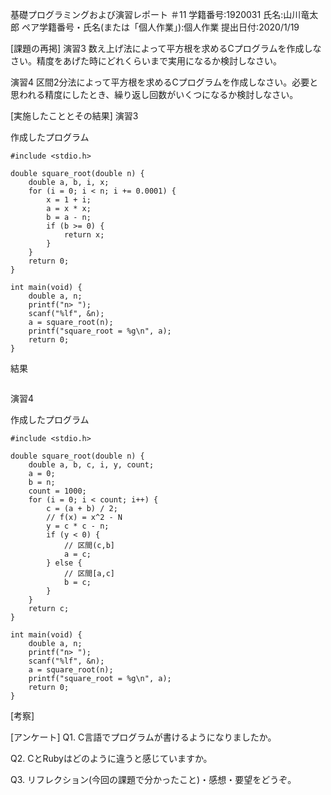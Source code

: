 基礎プログラミングおよび演習レポート ＃11
学籍番号:1920031
氏名:山川竜太郎
ペア学籍番号・氏名(または「個人作業」):個人作業
提出日付:2020/1/19

[課題の再掲]
演習3 数え上げ法によって平方根を求めるCプログラムを作成しなさい。精度をあげた時にどれくらいまで実用になるか検討しなさい。

演習4 区間2分法によって平方根を求めるCプログラムを作成しなさい。必要と思われる精度にしたとき、繰り返し回数がいくつになるか検討しなさい。

[実施したこととその結果]
演習3

作成したプログラム

```
#include <stdio.h>

double square_root(double n) {
    double a, b, i, x;
    for (i = 0; i < n; i += 0.0001) {
        x = 1 + i;
        a = x * x;
        b = a - n;
        if (b >= 0) {
            return x;
        }
    }
    return 0;
}

int main(void) {
    double a, n;
    printf("n> ");
    scanf("%lf", &n);
    a = square_root(n);
    printf("square_root = %g\n", a);
    return 0;
}
```

結果

```

```

演習4

作成したプログラム

```
#include <stdio.h>

double square_root(double n) {
    double a, b, c, i, y, count;
    a = 0;
    b = n;
    count = 1000;
    for (i = 0; i < count; i++) {
        c = (a + b) / 2;
        // f(x) = x^2 - N
        y = c * c - n;
        if (y < 0) {
            // 区間(c,b]
            a = c;
        } else {
            // 区間[a,c]
            b = c;
        }
    }
    return c;
}

int main(void) {
    double a, n;
    printf("n> ");
    scanf("%lf", &n);
    a = square_root(n);
    printf("square_root = %g\n", a);
    return 0;
}
```

[考察]

[アンケート]
Q1. C言語でプログラムが書けるようになりましたか。

Q2. CとRubyはどのように違うと感じていますか。

Q3. リフレクション(今回の課題で分かったこと)・感想・要望をどうぞ。
